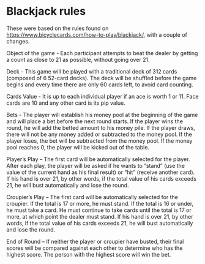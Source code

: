 # Blackjack rules

These were based on the rules found on https://www.bicyclecards.com/how-to-play/blackjack/, with a couple of changes.

Object of the game - Each participant attempts to beat the dealer by getting a count as close to 21 as possible, without going over 21.

Deck - This game will be played with a traditional deck of 312 cards (composed of 6 52-card decks). The deck will be shuffled before the game begins and every time there are only 60 cards left, to avoid card counting.

Cards Value - It is up to each individual player if an ace is worth 1 or 11. Face cards are 10 and any other card is its pip value.

Bets - The player will establish his money pool at the beginning of the game and will place a bet before the next round starts. If the player wins the round, he will add the betted amount to his money pile. If the player draws, there will not be any money added or subtracted to the money pool. If the player loses, the bet will be subtracted from the money pool. If the money pool reaches 0, the player will be kicked out of the table.

Player’s Play – The first card will be automatically selected for the player. After each play, the player will be asked if he wants to “stand” (use the value of the current hand as his final result) or “hit” (receive another card). If his hand is over 21, by other words, if the total value of his cards exceeds 21, he will bust automatically and lose the round.

Croupier’s Play – The first card will be automatically selected for the croupier. If the total is 17 or more, he must stand. If the total is 16 or under, he must take a card. He must continue to take cards until the total is 17 or more, at which point the dealer must stand. If his hand is over 21, by other words, if the total value of his cards exceeds 21, he will bust automatically and lose the round.

End of Round – If neither the player or croupier have busted, their final scores will be compared against each other to determine who has the highest score. The person with the highest score will win the bet.
